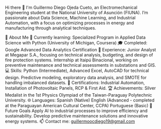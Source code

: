 Hi there 👋
I'm Guillermo Diego Ojeda Cueto, an Electromechanical Engineering student at the National University of Asunción (FIUNA). I’m passionate about Data Science, Machine Learning, and Industrial Automation, with a focus on optimizing processes in energy and manufacturing through analytical techniques.

🌟 About Me
🌱 Currently learning: Specialized Program in Applied Data Science with Python (University of Michigan, Coursera)
🎓 Completed: Google Advanced Data Analytics Certification 
🔭 Experience:
Junior Analyst at Megapar S.A., focusing on technical analysis, budgeting, and design of fire protection systems.
Internship at Itaipú Binacional, working on preventive maintenance and technical assessments in substations and GIS.
💻 Skills:
Python (Intermediate), Advanced Excel, AutoCAD for technical design.
Predictive modeling, exploratory data analysis, and SMOTE for handling imbalanced datasets.
🔧 Certifications:
Industrial Automation, Installation of Photovoltaic Panels, RCP & First Aid.
🏆 Achievements:
Silver Medalist in the 1st Physics Olympiad of the Taiwan-Paraguay Polytechnic University.
🌐 Languages:
Spanish (Native)
English (Advanced - completed at the Paraguayan American Cultural Center, CCPA)
Portuguese (Basic)
🎯 Future Goals
Apply AI to industrial processes to improve efficiency and sustainability.
Develop predictive maintenance solutions and innovative energy systems.
📫 Contact me: guillermoocdiego19@gmail.com
